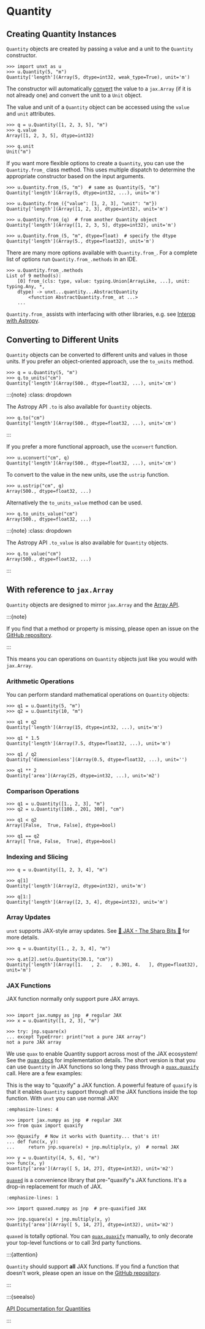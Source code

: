 # Quantity

## Creating Quantity Instances

`Quantity` objects are created by passing a value and a unit to the `Quantity`
constructor.

```{code-block} python
>>> import unxt as u
>>> u.Quantity(5, "m")
Quantity['length'](Array(5, dtype=int32, weak_type=True), unit='m')
```

The constructor will automatically
[convert](https://beartype.github.io/plum/conversion_promotion.html#conversion-with-convert)
the value to a `jax.Array` (if it is not already one) and convert the unit to a
`Unit` object.

The value and unit of a `Quantity` object can be accessed using the `value` and
`unit` attributes.

```{code-block} python
>>> q = u.Quantity([1, 2, 3, 5], "m")
>>> q.value
Array([1, 2, 3, 5], dtype=int32)

>>> q.unit
Unit("m")

```

If you want more flexible options to create a `Quantity`, you can use the
`Quantity.from_` class method. This uses multiple dispatch to determine the
appropriate constructor based on the input arguments.

```{code-block} python
>>> u.Quantity.from_(5, "m")  # same as Quantity(5, "m")
Quantity['length'](Array(5, dtype=int32, ...), unit='m')

>>> u.Quantity.from_({"value": [1, 2, 3], "unit": "m"})
Quantity['length'](Array([1, 2, 3], dtype=int32), unit='m')

>>> u.Quantity.from_(q)  # from another Quantity object
Quantity['length'](Array([1, 2, 3, 5], dtype=int32), unit='m')

>>> u.Quantity.from_(5, "m", dtype=float)  # specify the dtype
Quantity['length'](Array(5., dtype=float32), unit='m')

```

There are many more options available with `Quantity.from_`. For a complete list
of options run `Quantity.from_.methods` in an IDE.

<!-- skip: next -->

```{code-block} python
>>> u.Quantity.from_.methods
List of 9 method(s):
    [0] from_(cls: type, value: typing.Union[ArrayLike, ...], unit: typing.Any, *,
    dtype) -> unxt...quantity...AbstractQuantity
        <function AbstractQuantity.from_ at ...>
    ...
```

`Quantity.from_` assists with interfacing with other libraries, e.g. see
[Interop with Astropy](../interop/astropy.md).

## Converting to Different Units

`Quantity` objects can be converted to different units and values in those
units. If you prefer an object-oriented approach, use the `to_units` method.

```{code-block} python
>>> q = u.Quantity(5, "m")
>>> q.to_units("cm")
Quantity['length'](Array(500., dtype=float32, ...), unit='cm')
```

:::{note} :class: dropdown

The Astropy API `.to` is also available for `Quantity` objects.

```{code-block} python
>>> q.to("cm")
Quantity['length'](Array(500., dtype=float32, ...), unit='cm')
```

:::

If you prefer a more functional approach, use the `uconvert` function.

```{code-block} python
>>> u.uconvert("cm", q)
Quantity['length'](Array(500., dtype=float32, ...), unit='cm')
```

To convert to the value in the new units, use the `ustrip` function.

```{code-block} python
>>> u.ustrip("cm", q)
Array(500., dtype=float32, ...)
```

Alternatively the `to_units_value` method can be used.

```{code-block} python
>>> q.to_units_value("cm")
Array(500., dtype=float32, ...)
```

:::{note} :class: dropdown

The Astropy API `.to_value` is also available for `Quantity` objects.

```{code-block} python
>>> q.to_value("cm")
Array(500., dtype=float32, ...)
```

:::

## With reference to `jax.Array`

`Quantity` objects are designed to mirror `jax.Array` and the
[Array API](https://data-apis.org/array-api/latest/).

:::{note}

If you find that a method or property is missing, please open an issue on the
[GitHub repository](https:://github.com/GalacticDynamics/unxt).

:::

This means you can operations on `Quantity` objects just like you would with
`jax.Array`.

### Arithmetic Operations

You can perform standard mathematical operations on `Quantity` objects:

```{code-block} python
>>> q1 = u.Quantity(5, "m")
>>> q2 = u.Quantity(10, "m")

>>> q1 + q2
Quantity['length'](Array(15, dtype=int32, ...), unit='m')

>>> q1 * 1.5
Quantity['length'](Array(7.5, dtype=float32, ...), unit='m')

>>> q1 / q2
Quantity['dimensionless'](Array(0.5, dtype=float32, ...), unit='')

>>> q1 ** 2
Quantity['area'](Array(25, dtype=int32, ...), unit='m2')

```

### Comparison Operations

```{code-block} python
>>> q1 = u.Quantity([1., 2, 3], "m")
>>> q2 = u.Quantity([100., 201, 300], "cm")

>>> q1 < q2
Array([False,  True, False], dtype=bool)

>>> q1 == q2
Array([ True, False,  True], dtype=bool)

```

### Indexing and Slicing

```{code-block} python
>>> q = u.Quantity([1, 2, 3, 4], "m")

>>> q[1]
Quantity['length'](Array(2, dtype=int32), unit='m')

>>> q[1:]
Quantity['length'](Array([2, 3, 4], dtype=int32), unit='m')

```

### Array Updates

`unxt` supports JAX-style array updates. See
[🔪 JAX - The Sharp Bits 🔪](https://jax.readthedocs.io/en/latest/notebooks/Common_Gotchas_in_JAX.html#array-updates-x-at-idx-set-y)
for more details.

```{code-block} python
>>> q = u.Quantity([1., 2, 3, 4], "m")

>>> q.at[2].set(u.Quantity(30.1, "cm"))
Quantity['length'](Array([1.   , 2.   , 0.301, 4.   ], dtype=float32), unit='m')

```

### JAX Functions

JAX function normally only support pure JAX arrays.

```{code-block} python

>>> import jax.numpy as jnp  # regular JAX
>>> x = u.Quantity([1, 2, 3], "m")

>>> try: jnp.square(x)
... except TypeError: print("not a pure JAX array")
not a pure JAX array

```

We use `quax` to enable Quantity support across most of the JAX ecosystem! See
the [quax docs](https://docs.kidger.site/quax/) for implementation details. The
short version is that you can use `Quantity` in JAX functions so long they pass
through a [`quax.quaxify`](https://docs.kidger.site/quax/api/quax/#quax.quaxify)
call. Here are a few examples:

This is the way to "quaxify" a JAX function. A powerful feature of `quaxify` is
that it enables `Quantity` support through _all_ the JAX functions inside the
top function. With `unxt` you can use normal JAX!

```{code-block} python
:emphasize-lines: 4

>>> import jax.numpy as jnp  # regular JAX
>>> from quax import quaxify

>>> @quaxify  # Now it works with Quantity... that's it!
... def func(x, y):
...     return jnp.square(x) + jnp.multiply(x, y)  # normal JAX

>>> y = u.Quantity([4, 5, 6], "m")
>>> func(x, y)
Quantity['area'](Array([ 5, 14, 27], dtype=int32), unit='m2')

```

[`quaxed`][quaxed] is a convenience library that pre-"quaxify"s JAX functions.
It's a drop-in replacement for much of JAX.

```{code-block} python
:emphasize-lines: 1

>>> import quaxed.numpy as jnp  # pre-quaxified JAX

>>> jnp.square(x) + jnp.multiply(x, y)
Quantity['area'](Array([ 5, 14, 27], dtype=int32), unit='m2')

```

`quaxed` is totally optional. You can
[`quax.quaxify`](https://docs.kidger.site/quax/api/quax/#quax.quaxify) manually,
to only decorate your top-level functions or to call 3rd party functions.

:::{attention}

`Quantity` should support **all** JAX functions. If you find a function that
doesn't work, please open an issue on the
[GitHub repository](https:://github.com/GalacticDynamics/unxt).

:::

:::{seealso}

[API Documentation for Quantities](../api/quantity.md)

:::

[quaxed]: https://quaxed.readthedocs.io/en/latest/
